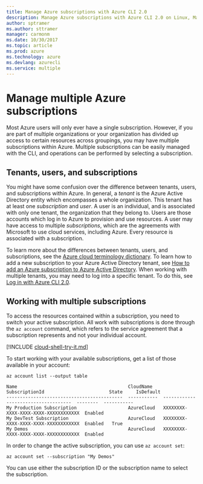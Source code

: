 ```yaml
---
title: Manage Azure subscriptions with Azure CLI 2.0
description: Manage Azure subscriptions with Azure CLI 2.0 on Linux, Mac, or Windows.
author: sptramer
ms.author: sttramer
manager: carmonm
ms.date: 10/30/2017
ms.topic: article
ms.prod: azure
ms.technology: azure
ms.devlang: azurecli
ms.service: multiple
---
```


# Manage multiple Azure subscriptions

Most Azure users will only ever have a single subscription. However, if you are part of multiple organizations or your organization has
divided up access to certain resources across groupings, you may have multiple subscriptions within Azure. Multiple subscriptions can
be easily managed with the CLI, and operations can be performed by selecting a subscription.

## Tenants, users, and subscriptions

You might have some confusion over the difference between tenants, users, and subscriptions within Azure. In general, a _tenant_ is the Azure Active Directory
entity which encompasses a whole organization. This tenant has at least one _subscription_ and _user_. A user is an individual, and is associated with only
one tenant, the organization that they belong to. Users are those accounts which log in to Azure to provision and use resources. A user may have access to multiple _subscriptions_,
which are the agreements with Microsoft to use cloud services, including Azure. Every resource is associated with a subscription.

To learn more about the differences between tenants, users, and subscriptions, see the [Azure cloud terminology dictionary](/azure/azure-glossary-cloud-terminology).
To learn how to add a new subscription to your Azure Active Directory tenant, see [How to add an Azure subscription to Azure Active Directory](/azure/active-directory/active-directory-how-subscriptions-associated-directory).
When working with multiple tenants, you may need to log into a specific tenant. To do this, see [Log in with Azure CLI 2.0](/cli/azure/authenticate-azure-cli).

## Working with multiple subscriptions

To access the resources contained within a subscription, you need to switch your active subscription. All work with subscriptions is done through the `az account` command, which
refers to the service agreement that a subscription represents and not your individual account.

[!INCLUDE [cloud-shell-try-it.md](includes/cloud-shell-try-it.md)]

To start working with your available subscriptions, get a list of those available in your account:

```azurecli-interactive
az account list --output table
```

```Output
Name                                         CloudName    SubscriptionId                        State     IsDefault
-------------------------------------------  -----------  ------------------------------------  --------  -----------
My Production Subscription                   AzureCloud   XXXXXXXX-XXXX-XXXX-XXXX-XXXXXXXXXXXX  Enabled
My DevTest Subscription                      AzureCloud   XXXXXXXX-XXXX-XXXX-XXXX-XXXXXXXXXXXX  Enabled   True
My Demos                                     AzureCloud   XXXXXXXX-XXXX-XXXX-XXXX-XXXXXXXXXXXX  Enabled
```

In order to change the active subscription, you can use `az account set`:

```azurecli-interactive
az account set --subscription "My Demos"
```

You can use either the subscription ID or the subscription name to select the subscription.
